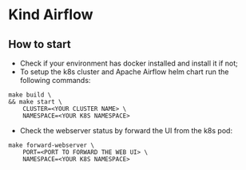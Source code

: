 # Kind Airflow

## How to start

- Check if your environment has docker installed and install it if not;
- To setup the k8s cluster and Apache Airflow helm chart run the following commands:
```shell
make build \
&& make start \
    CLUSTER=<YOUR CLUSTER NAME> \
    NAMESPACE=<YOUR K8S NAMESPACE>
```
- Check the webserver status by forward the UI from the k8s pod:
```shell
make forward-webserver \
    PORT=<PORT TO FORWARD THE WEB UI> \
    NAMESPACE=<YOUR K8S NAMESPACE>
```
